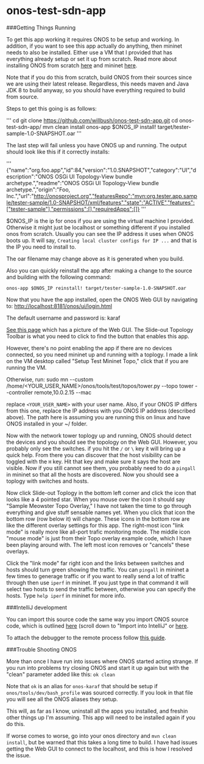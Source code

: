 # onos-test-sdn-app

###Getting Things Running

To get this app working it requires ONOS to be setup and working. In addition, if you want to see this app actually do anything, then mininet needs to also be installed. Either use a VM that I provided that has everything already setup or set it up from scratch. Read more about installing ONOS from scratch [here](https://wiki.onosproject.org/display/ONOS/ONOS+from+Scratch) and mininet [here](mininet.org/download/). 

Note that if you do this from scratch, build ONOS from their sources since we are using their latest release. Regardless, this needs maven and Java JDK 8 to build anyway, so you should have everything required to build from source.

Steps to get this going is as follows:

'''
cd
git clone https://github.com/willbush/onos-test-sdn-app.git
cd onos-test-sdn-app/
mvn clean install
onos-app $ONOS_IP install! target/tester-sample-1.0-SNAPSHOT.oar
'''

The last step will fail unless you have ONOS up and running. The output should look like this if it correctly installs:

'''
{"name":"org.foo.app","id":84,"version":"1.0.SNAPSHOT","category":"UI","description":"ONOS OSGi UI Topology-View bundle archetype.","readme":"ONOS OSGi UI Topology-View bundle archetype.","origin":"Foo, Inc.","url":"http://onosproject.org","featuresRepo":"mvn:org.tester.app.sample/tester-sample/1.0-SNAPSHOT/xml/features","state":"ACTIVE","features":["tester-sample"],"permissions":[],"requiredApps":[]}
'''

$ONOS_IP is the ip for onos if you are using the virtual machine I provided. Otherwise it might just be localhost or something different if you installed onos from scratch. Usually you can see the IP address it uses when ONOS boots up. It will say, `Creating local cluster configs for IP ...` and that is the IP you need to install to.

The oar filename may change above as it is generated when you build.

Also you can quickly reinstall the app after making a change to the source and building with the following command:

    onos-app $ONOS_IP reinstall! target/tester-sample-1.0-SNAPSHOT.oar

Now that you have the app installed, open the ONOS Web GUI by navigating to: [http://localhost:8181/onos/ui/login.html](http://localhost:8181/onos/ui/login.html)

The default username and password is: karaf

[See this page](https://wiki.onosproject.org/display/ONOS/The+ONOS+Web+GUI) which has a picture of the Web GUI. The Slide-out Topology Toolbar is what you need to click to find the button that enables this app.

However, there's no point enabling the app if there are no devices connected, so you need mininet up and running with a toplogy. I made a link on the VM desktop called "Setup Test Mininet Topo," click that if you are running the VM.

Otherwise, run: 
    sudo mn --custom /home/<YOUR_USER_NAME>/onos/tools/test/topos/tower.py --topo tower --controller remote,10.0.2.15 --mac

replace `<YOUR_USER_NAME>` with your user name. Also, if your ONOS IP differs from this one, replace the IP address with you ONOS IP address (described above). The path here is assuming you are running this on linux and have ONOS installed in your ~/ folder.

Now with the network tower toplogy up and running, ONOS should detect the devices and you should see the topology on the Web GUI. However, you probably only see the switches. if you hit the `/` or `\` key it will bring up a quick help. From there you can discover that the host visibility can be toggled with the `H` key. Hit that key and make sure it says the host are visible. Now if you still cannot see them, you probably need to do a `pingall` in mininet so that all the hosts are discovered. Now you should see a toplogy with switches and hosts.

Now click Slide-out Toplogy in the bottom left corner and click the icon that looks like a 4 pointed star. When you mouse over the icon it should say "Sample Meowster Topo Overlay," I have not taken the time to go through everything and give stuff sensable names yet. When you click that icon the bottom row (row below it) will change. These icons in the bottom row are like the different overlay settings for this app. The right-most icon "link mode" is really more like all-port trafic monitoring mode. The middle icon "mouse mode" is just from their Topo overlay example code, which I have been playing around with. The left most icon removes or "cancels" these overlays.

Click the "link mode" far right icon and the links between switches and hosts should turn green showing the traffic. You can `pingall` in mininet a few times to generage traffic or if you want to really send a lot of traffic through then use `iperf` in mininet. If you just type in that command it will select two hosts to send the traffic between, otherwise you can specify the hosts. Type `help iperf` in mininet for more info.

###IntelliJ development

You can import this source code the same way you import ONOS source code, which is outlined [here](https://wiki.onosproject.org/display/ONOS/Web+UI+Tutorial+-+Creating+a+Custom+View) (scroll down to "Import into IntelliJ" or [here](://wiki.onosproject.org/display/ONOS/Importing+ONOS+projects+into+IntelliJ+IDEA).

To attach the debugger to the remote process follow [this guide](https://www.youtube.com/watch?v=UzWcI9KvP0g).

###Trouble Shooting ONOS

More than once I have run into issues where ONOS started acting strange. If you run into problems try closing ONOS and start it up again but with the "clean" parameter added like this: `ok clean`

Note that `ok` is an alias for `onos-karaf` that should be setup if `onos/tools/dev/bash_profile` was sourced correctly. If you look in that file you will see all the ONOS aliases they setup.

This will, as far as I know, uninstall all the apps you installed, and freshin other things up I'm assuming. This app will need to be installed again if you do this.

If worse comes to worse, go into your onos directory and `mvn clean install`, but be warned that this takes a long time to build. I have had issues getting the Web GUI to connect to the localhost, and this is how I resolved the issue.


